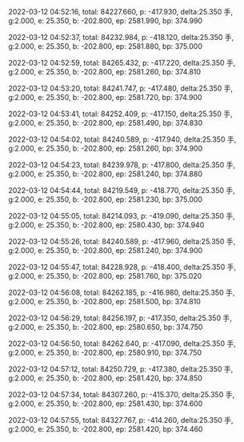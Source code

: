 2022-03-12 04:52:16, total: 84227.660, p: -417.930, delta:25.350 手, g:2.000, e: 25.350, b: -202.800, ep: 2581.990, bp: 374.990

2022-03-12 04:52:37, total: 84232.984, p: -418.120, delta:25.350 手, g:2.000, e: 25.350, b: -202.800, ep: 2581.880, bp: 375.000

2022-03-12 04:52:59, total: 84265.432, p: -417.220, delta:25.350 手, g:2.000, e: 25.350, b: -202.800, ep: 2581.260, bp: 374.810

2022-03-12 04:53:20, total: 84241.747, p: -417.480, delta:25.350 手, g:2.000, e: 25.350, b: -202.800, ep: 2581.720, bp: 374.900

2022-03-12 04:53:41, total: 84252.409, p: -417.150, delta:25.350 手, g:2.000, e: 25.350, b: -202.800, ep: 2581.490, bp: 374.830

2022-03-12 04:54:02, total: 84240.589, p: -417.940, delta:25.350 手, g:2.000, e: 25.350, b: -202.800, ep: 2581.260, bp: 374.900

2022-03-12 04:54:23, total: 84239.978, p: -417.800, delta:25.350 手, g:2.000, e: 25.350, b: -202.800, ep: 2581.240, bp: 374.880

2022-03-12 04:54:44, total: 84219.549, p: -418.770, delta:25.350 手, g:2.000, e: 25.350, b: -202.800, ep: 2581.230, bp: 375.000

2022-03-12 04:55:05, total: 84214.093, p: -419.090, delta:25.350 手, g:2.000, e: 25.350, b: -202.800, ep: 2580.430, bp: 374.940

2022-03-12 04:55:26, total: 84240.589, p: -417.960, delta:25.350 手, g:2.000, e: 25.350, b: -202.800, ep: 2581.240, bp: 374.900

2022-03-12 04:55:47, total: 84228.928, p: -418.400, delta:25.350 手, g:2.000, e: 25.350, b: -202.800, ep: 2581.760, bp: 375.020

2022-03-12 04:56:08, total: 84262.185, p: -416.980, delta:25.350 手, g:2.000, e: 25.350, b: -202.800, ep: 2581.500, bp: 374.810

2022-03-12 04:56:29, total: 84256.197, p: -417.350, delta:25.350 手, g:2.000, e: 25.350, b: -202.800, ep: 2580.650, bp: 374.750

2022-03-12 04:56:50, total: 84262.640, p: -417.090, delta:25.350 手, g:2.000, e: 25.350, b: -202.800, ep: 2580.910, bp: 374.750

2022-03-12 04:57:12, total: 84250.729, p: -417.380, delta:25.350 手, g:2.000, e: 25.350, b: -202.800, ep: 2581.420, bp: 374.850

2022-03-12 04:57:34, total: 84307.260, p: -415.370, delta:25.350 手, g:2.000, e: 25.350, b: -202.800, ep: 2581.430, bp: 374.600

2022-03-12 04:57:55, total: 84327.767, p: -414.260, delta:25.350 手, g:2.000, e: 25.350, b: -202.800, ep: 2581.420, bp: 374.460